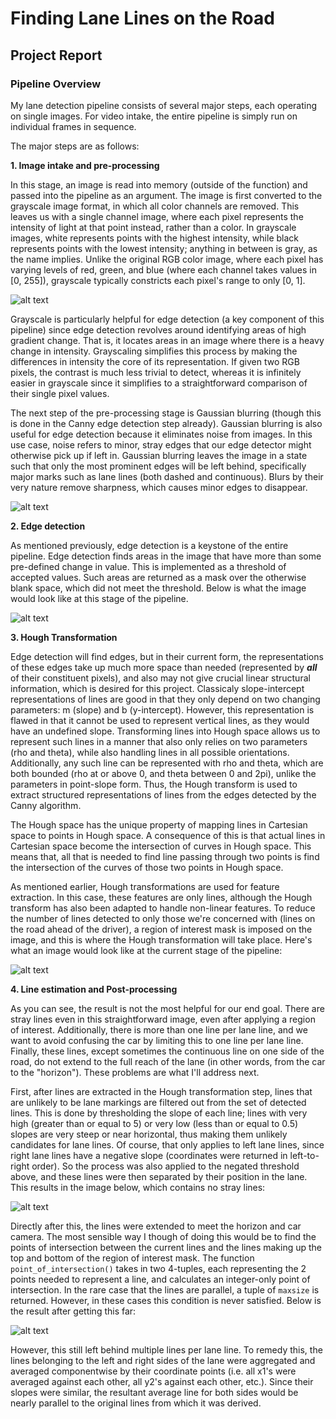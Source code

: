 # **Finding Lane Lines on the Road**

[gray]: ./assets/grayscale.jpg "grayscale image"

[gaussian_blur]: ./assets/gaussian_blur.jpg "Gaussian blurred image"

[canny]: ./assets/canny.jpg "Canny edge detection"

[hough_transform_nocolor]: ./assets/hough_transform_nocolor.jpg "Initial Hough transform"

[hough_transform_slopethresholding]: ./assets/hough_transform_slopethreshold.jpg "Hough transform with slope thresholding"

[hough_transform_extended]: ./assets/hough_transform_extended.jpg "Hough transform extended to meet ends of the lane"



## Project Report

### Pipeline Overview

My lane detection pipeline consists of several major steps, each operating on single images. For video intake, the entire pipeline is simply run on individual frames in sequence.

The major steps are as follows:  


**1. Image intake and pre-processing**

In this stage, an image is read into memory (outside of the function) and passed into the pipeline as an argument. The image is first converted to the grayscale image format, in which all color channels are removed. This leaves us with a single channel image, where each pixel represents the intensity of light at that point instead, rather than a color. In grayscale images, white represents points with the highest intensity, while black represents points with the lowest intensity; anything in between is gray, as the name implies. Unlike the original RGB color image, where each pixel has varying levels of red, green, and blue (where each channel takes values in [0, 255]), grayscale typically constricts each pixel's range to only [0, 1].  


![alt text][gray]

Grayscale is particularly helpful for edge detection (a key component of this pipeline) since edge detection revolves around identifying areas of high gradient change. That is, it locates areas in an image where there is a heavy change in intensity. Grayscaling simplifies this process by making the differences in intensity the core of its representation. If given two RGB pixels, the contrast is much less trivial to detect, whereas it is infinitely easier in grayscale since it simplifies to a straightforward comparison of their single pixel values.  


The next step of the pre-processing stage is Gaussian blurring (though this is done in the Canny edge detection step already). Gaussian blurring is also useful for edge detection because it eliminates noise from images. In this use case, noise refers to minor, stray edges that our edge detector might otherwise pick up if left in. Gaussian blurring leaves the image in a state such that only the most prominent edges will be left behind, specifically major marks such as lane lines (both dashed and continuous). Blurs by their very nature remove sharpness, which causes minor edges to disappear.  


![alt text][gaussian_blur]


**2. Edge detection**

As mentioned previously, edge detection is a keystone of the entire pipeline. Edge detection finds areas in the image that have more than some pre-defined change in value. This is implemented as a threshold of accepted values. Such areas are returned as a mask over the otherwise blank space, which did not meet the threshold. Below is what the image would look like at this stage of the pipeline.  

![alt text][canny]

**3. Hough Transformation**

Edge detection will find edges, but in their current form, the representations of these edges take up much more space than needed (represented by ***all*** of their constituent pixels), and also may not give crucial linear structural information, which is desired for this project. Classicaly slope-intercept representations of lines are good in that they only depend on two changing parameters: m (slope) and b (y-intercept). However, this representation is flawed in that it cannot be used to represent vertical lines, as they would have an undefined slope. Transforming lines into Hough space allows us to represent such lines in a manner that also only relies on two parameters (rho and theta), while also handling lines in all possible orientations. Additionally, any such line can be represented with rho and theta, which are both bounded (rho at or above 0, and theta between 0 and 2pi), unlike the parameters in point-slope form. Thus, the Hough transform is used to extract structured representations of lines from the edges detected by the Canny algorithm.  


The Hough space has the unique property of mapping lines in Cartesian space to points in Hough space. A consequence of this is that actual lines in Cartesian space become the intersection of curves in Hough space. This means that, all that is needed to find line passing through two points is find the intersection of the curves of those two points in Hough space.  


As mentioned earlier, Hough transformations are used for feature extraction. In this case, these features are only lines, although the Hough transform has also been adapted to handle non-linear features. To reduce the number of lines detected to only those we're concerned with (lines on the road ahead of the driver), a region of interest mask is imposed on the image, and this is where the Hough transformation will take place. Here's what an image would look like at the current stage of the pipeline:

![alt text][hough_transform_nocolor]

  



**4. Line estimation and Post-processing**

As you can see, the result is not the most helpful for our end goal. There are stray lines even in this straightforward image, even after applying a region of interest. Additionally, there is more than one line per lane line, and we want to avoid confusing the car by limiting this to one line per lane line. Finally, these lines, except sometimes the continuous line  on one side of the road, do not extend to the full reach of the lane (in other words, from the car to the "horizon"). These problems are what I'll address next.

First, after lines are extracted in the Hough transformation step, lines that are unlikely to be lane markings are filtered out from the set of detected lines. This is done by thresholding the slope of each line; lines with very high (greater than or equal to 5) or very low (less than or equal to 0.5) slopes are very steep or near horizontal, thus making them unlikely candidates for lane lines. Of course, that only applies to left lane lines, since right lane lines have a negative slope (coordinates were returned in left-to-right order). So the process was also applied to the negated threshold above, and these lines were then separated by their position in the lane. This results in the image below, which contains no stray lines:

![alt text][hough_transform_slopethresholding]

Directly after this, the lines were extended to meet the horizon and car camera. The most sensible way I though of doing this would be to find the points of intersection between the current lines and the lines making up the top and bottom of the region of interest mask. The function `point_of_intersection()` takes in two 4-tuples, each representing the 2 points needed to represent a line, and calculates an integer-only point of intersection. In the rare case that the lines are parallel, a tuple of `maxsize` is returned. However, in these cases this condition is never satisfied. Below is the result after getting this far:

![alt text][hough_transform_extended]

However, this still left behind multiple lines per lane line. To remedy this, the lines belonging to the left and right sides of the lane were aggregated and averaged componentwise by their coordinate points (i.e. all x1's were averaged against each other, all y2's against each other, etc.). Since their slopes were similar, the resultant average line for both sides would be nearly parallel to the original lines from which it was derived.